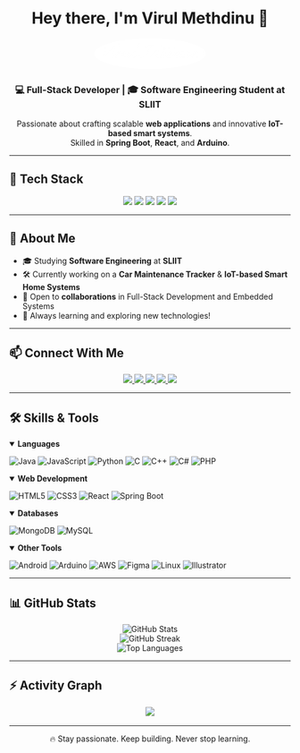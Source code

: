<h1 align="center">Hey there, I'm Virul Methdinu 👋</h1>

<p align="center">
  <img src="https://github.com/MrVirul/MrVirul/blob/ee08d6820a31647d3266a013d3f156420bd27c25/MrVirul.png?raw=true" alt="Virul Methdinu" width="200" style="border-radius: 50%;" />
</p>

<h3 align="center">💻 Full-Stack Developer | 🎓 Software Engineering Student at SLIIT</h3>

<p align="center">
  Passionate about crafting scalable <b>web applications</b> and innovative <b>IoT-based smart systems</b>.<br/>
  Skilled in <b>Spring Boot</b>, <b>React</b>, and <b>Arduino</b>.
</p>

---

## 🚀 Tech Stack

<p align="center">
  <img src="https://img.shields.io/badge/Java-ED8B00?style=for-the-badge&logo=openjdk&logoColor=white"/>
  <img src="https://img.shields.io/badge/Spring-6DB33F?style=for-the-badge&logo=spring&logoColor=white"/>
  <img src="https://img.shields.io/badge/React-20232A?style=for-the-badge&logo=react&logoColor=61DAFB"/>
  <img src="https://img.shields.io/badge/JavaScript-F7DF1E?style=for-the-badge&logo=javascript&logoColor=black"/>
  <img src="https://img.shields.io/badge/Arduino-00979D?style=for-the-badge&logo=Arduino&logoColor=white"/>
</p>

---

## 💼 About Me

- 🎓 Studying **Software Engineering** at **SLIIT**
- 🛠️ Currently working on a **Car Maintenance Tracker** & **IoT-based Smart Home Systems**
- 🤝 Open to **collaborations** in Full-Stack Development and Embedded Systems
- 🌱 Always learning and exploring new technologies!

---

## 📫 Connect With Me

<p align="center">
  <a href="https://www.linkedin.com/in/virul-meemana-4597292a0/" target="_blank">
    <img src="https://img.shields.io/badge/LinkedIn-0A66C2?style=for-the-badge&logo=linkedin&logoColor=white"/>
  </a>
  <a href="https://fb.com/virul methdinu meemana" target="_blank">
    <img src="https://img.shields.io/badge/Facebook-1877F2?style=for-the-badge&logo=facebook&logoColor=white"/>
  </a>
  <a href="https://instagram.com/virul_on_insta" target="_blank">
    <img src="https://img.shields.io/badge/Instagram-E4405F?style=for-the-badge&logo=instagram&logoColor=white"/>
  </a>
  <a href="https://wa.me/94701812787" target="_blank">
    <img src="https://img.shields.io/badge/WhatsApp-25D366?style=for-the-badge&logo=whatsapp&logoColor=white"/>
  </a>
  <a href="mailto:virul.mmeemana@gmail.com" target="_blank">
    <img src="https://img.shields.io/badge/Gmail-EA4335?style=for-the-badge&logo=gmail&logoColor=white"/>
  </a>
</p>

---

## 🛠️ Skills & Tools

<details open>
  <summary><b>Languages</b></summary>
  <p>
    <img src="https://cdn.jsdelivr.net/gh/devicons/devicon/icons/java/java-original.svg" width="40" title="Java" />
    <img src="https://cdn.jsdelivr.net/gh/devicons/devicon/icons/javascript/javascript-original.svg" width="40" title="JavaScript" />
    <img src="https://cdn.jsdelivr.net/gh/devicons/devicon/icons/python/python-original.svg" width="40" title="Python" />
    <img src="https://cdn.jsdelivr.net/gh/devicons/devicon/icons/c/c-original.svg" width="40" title="C" />
    <img src="https://cdn.jsdelivr.net/gh/devicons/devicon/icons/cplusplus/cplusplus-original.svg" width="40" title="C++" />
    <img src="https://cdn.jsdelivr.net/gh/devicons/devicon/icons/csharp/csharp-original.svg" width="40" title="C#" />
    <img src="https://cdn.jsdelivr.net/gh/devicons/devicon/icons/php/php-original.svg" width="40" title="PHP" />
  </p>
</details>

<details open>
  <summary><b>Web Development</b></summary>
  <p>
    <img src="https://cdn.jsdelivr.net/gh/devicons/devicon/icons/html5/html5-original.svg" width="40" title="HTML5" />
    <img src="https://cdn.jsdelivr.net/gh/devicons/devicon/icons/css3/css3-original.svg" width="40" title="CSS3" />
    <img src="https://cdn.jsdelivr.net/gh/devicons/devicon/icons/react/react-original.svg" width="40" title="React" />
    <img src="https://www.vectorlogo.zone/logos/springio/springio-icon.svg" width="40" title="Spring Boot" />
  </p>
</details>

<details open>
  <summary><b>Databases</b></summary>
  <p>
    <img src="https://cdn.jsdelivr.net/gh/devicons/devicon/icons/mongodb/mongodb-original.svg" width="40" title="MongoDB" />
    <img src="https://cdn.jsdelivr.net/gh/devicons/devicon/icons/mysql/mysql-original.svg" width="40" title="MySQL" />
  </p>
</details>

<details open>
  <summary><b>Other Tools</b></summary>
  <p>
    <img src="https://cdn.jsdelivr.net/gh/devicons/devicon/icons/android/android-original.svg" width="40" title="Android" />
    <img src="https://cdn.jsdelivr.net/gh/devicons/devicon/icons/arduino/arduino-original.svg" width="40" title="Arduino" />
    <img src="https://cdn.jsdelivr.net/gh/devicons/devicon/icons/amazonwebservices/amazonwebservices-original.svg" width="40" title="AWS" />
    <img src="https://cdn.jsdelivr.net/gh/devicons/devicon/icons/figma/figma-original.svg" width="40" title="Figma" />
    <img src="https://cdn.jsdelivr.net/gh/devicons/devicon/icons/linux/linux-original.svg" width="40" title="Linux" />
    <img src="https://cdn.jsdelivr.net/gh/devicons/devicon/icons/illustrator/illustrator-line.svg" width="40" title="Illustrator" />
  </p>
</details>

---

## 📊 GitHub Stats

<p align="center">
  <img src="https://github-readme-stats.vercel.app/api?username=MrVirul&show_icons=true&theme=nord&include_all_commits=true&count_private=true" alt="GitHub Stats" />
  <br />
  <img src="https://github-readme-streak-stats.herokuapp.com/?user=MrVirul&theme=nord" alt="GitHub Streak" />
  <br />
  <img src="https://github-readme-stats.vercel.app/api/top-langs/?username=MrVirul&layout=compact&theme=nord" alt="Top Languages" />
</p>

---

## ⚡ Activity Graph

<p align="center">
  <img src="https://github-readme-activity-graph.vercel.app/graph?username=MrVirul&bg_color=1a1b27&color=9be2fe&line=00cfff&point=ffffff&area=true&hide_border=true" />
</p>

---

<p align="center">
  🔥 Stay passionate. Keep building. Never stop learning.
</p>
